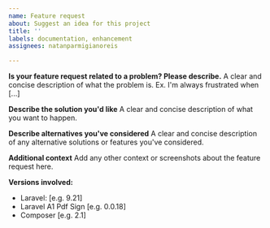 ```yaml
---
name: Feature request
about: Suggest an idea for this project
title: ''
labels: documentation, enhancement
assignees: natanparmigianoreis

---
```


**Is your feature request related to a problem? Please describe.**
A clear and concise description of what the problem is. Ex. I'm always frustrated when [...]

**Describe the solution you'd like**
A clear and concise description of what you want to happen.

**Describe alternatives you've considered**
A clear and concise description of any alternative solutions or features you've considered.

**Additional context**
Add any other context or screenshots about the feature request here.

**Versions involved:**
 - Laravel: [e.g. 9.21]
 - Laravel A1 Pdf Sign [e.g. 0.0.18]
 - Composer [e.g. 2.1]

